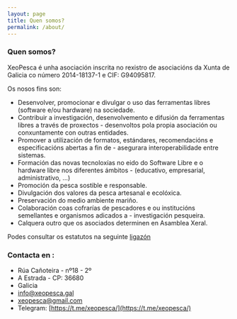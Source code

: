 ```yaml
---
layout: page
title: Quen somos?
permalink: /about/
---
```



### Quen somos?

XeoPesca é unha asociación inscrita no rexistro de asociacións da Xunta de Galicia co número 2014-18137-1  e  CIF: G94095817.

Os nosos fins son:
- Desenvolver, promocionar e divulgar o uso das ferramentas libres (software e/ou hardware) na sociedade.
- Contribuir a investigación, desenvolvemento e difusión da ferramentas libres a través de proxectos - desenvoltos pola propia asociación ou conxuntamente con outras entidades.
- Promover a utilización de formatos, estándares, recomendacións e especificacións abertas a fin de - asegurara interoperabilidade entre sistemas.
- Formación das novas tecnoloxías no eido do Software Libre e o hardware libre nos diferentes ámbitos - (educativo, empresarial, administrativo, …)
- Promoción da pesca sostible e responsable.
- Divulgación dos valores da pesca artesanal e ecolóxica.
- Preservación do medio ambiente mariño.
- Colaboración coas cofrarías de pescadores e ou institucións semellantes e organismos adicados a - investigación pesqueira.
- Calquera outro que os asociados determinen en Asamblea Xeral.


Podes consultar os estatutos na seguinte [ligazón](doc/asociacion_estatutos-xeoPesca.pdf)
### Contacta en :

- Rúa Cañoteira - nº18 - 2º
- A Estrada - CP: 36680
- Galicia
- info@xeopesca.gal
- [xeopesca@gmail.com](mailto:xeopesca@gmail.com)
- Telegram: [https://t.me/xeopesca/](https://t.me/xeopesca/)